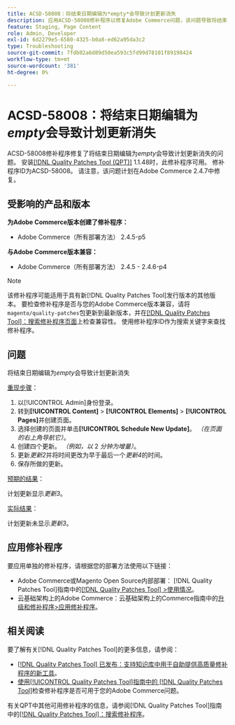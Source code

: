 ```yaml
---
title: ACSD-58008：将结束日期编辑为*empty*会导致计划更新消失
description: 应用ACSD-58008修补程序以修复Adobe Commerce问题，该问题导致将结束日期编辑为*empty*会导致计划更新消失。
feature: Staging, Page Content
role: Admin, Developer
exl-id: 6d2279e5-6580-4325-b0a8-ed62a95da3c2
type: Troubleshooting
source-git-commit: 7fdb02a6d89d50ea593c5fd99d78101f89198424
workflow-type: tm+mt
source-wordcount: '381'
ht-degree: 0%

---
```


# ACSD-58008：将结束日期编辑为&#x200B;*empty*&#x200B;会导致计划更新消失

ACSD-58008修补程序修复了将结束日期编辑为&#x200B;*empty*&#x200B;会导致计划更新消失的问题。 安装[[!DNL Quality Patches Tool (QPT)]](https://experienceleague.adobe.com/zh-hans/docs/commerce-operations/tools/quality-patches-tool/quality-patches-tool-to-self-serve-quality-patches) 1.1.48时，此修补程序可用。 修补程序ID为ACSD-58008。 请注意，该问题计划在Adobe Commerce 2.4.7中修复。

## 受影响的产品和版本

**为Adobe Commerce版本创建了修补程序：**

* Adobe Commerce（所有部署方法） 2.4.5-p5

**与Adobe Commerce版本兼容：**

* Adobe Commerce（所有部署方法） 2.4.5 - 2.4.6-p4

>[!NOTE]
>
>该修补程序可能适用于具有新[!DNL Quality Patches Tool]发行版本的其他版本。 要检查修补程序是否与您的Adobe Commerce版本兼容，请将`magento/quality-patches`包更新到最新版本，并在[[!DNL Quality Patches Tool]：搜索修补程序页面](https://experienceleague.adobe.com/tools/commerce-quality-patches/index.html?lang=zh-Hans)上检查兼容性。 使用修补程序ID作为搜索关键字来查找修补程序。

## 问题

将结束日期编辑为&#x200B;*empty*&#x200B;会导致计划更新消失

<u>重现步骤</u>：

1. 以[!UICONTROL Admin]身份登录。
1. 转到&#x200B;**[!UICONTROL Content]** > **[!UICONTROL Elements]** > **[!UICONTROL Pages]**&#x200B;并创建页面。
1. 选择创建的页面并单击&#x200B;**[!UICONTROL Schedule New Update]**。 *（在页面的右上角导航它）*。
1. 创建四个更新。 *（例如，以* 2 *分钟为增量）*。
1. 更新&#x200B;*更新2*&#x200B;并将时间更改为早于最后一个&#x200B;*更新4*&#x200B;的时间。
1. 保存所做的更新。

<u>预期的结果</u>：

计划更新显示&#x200B;*更新3*。

<u>实际结果</u>：

计划更新未显示&#x200B;*更新3*。

## 应用修补程序

要应用单独的修补程序，请根据您的部署方法使用以下链接：

* Adobe Commerce或Magento Open Source内部部署： [!DNL Quality Patches Tool]指南中的[[!DNL Quality Patches Tool] >使用情况](/help/tools/quality-patches-tool/usage.md)。
* 云基础架构上的Adobe Commerce：云基础架构上的Commerce指南中的[升级和修补程序>应用修补程序](https://experienceleague.adobe.com/docs/commerce-cloud-service/user-guide/develop/upgrade/apply-patches.html?lang=zh-Hans)。

## 相关阅读

要了解有关[!DNL Quality Patches Tool]的更多信息，请参阅：

* [[!DNL Quality Patches Tool] 已发布：支持知识库中用于自助提供高质量修补程序的新工具](https://experienceleague.adobe.com/zh-hans/docs/commerce-operations/tools/quality-patches-tool/quality-patches-tool-to-self-serve-quality-patches)。
* [使用[!UICONTROL Quality Patches Tool]指南中的 [!DNL Quality Patches Tool]](/help/tools/quality-patches-tool/patches-available-in-qpt/check-patch-for-magento-issue-with-magento-quality-patches.md)检查修补程序是否可用于您的Adobe Commerce问题。


有关QPT中其他可用修补程序的信息，请参阅[!DNL Quality Patches Tool]指南中的[[!DNL Quality Patches Tool]：搜索修补程序](https://experienceleague.adobe.com/tools/commerce-quality-patches/index.html?lang=zh-Hans)。
